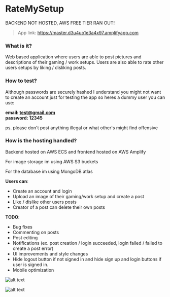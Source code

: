 # RateMySetup

BACKEND NOT HOSTED, AWS FREE TIER RAN OUT!

>App link: https://master.d3u4uo1e3a4x97.amplifyapp.com

### What is it?

Web based application where users are able to post pictures and descriptions of their gaming / work setups. Users are also able to rate other users setups by liking / disliking posts.

### How to test?

Although passwords are securely hashed I understand you might not want to create an account just for testing the app so heres a dummy user you can use:
</br>

<b>email: test@gmail.com</b> </br>
<b>password: 12345</b>

ps. please don't post anything illegal or what other's might find offensive

### How is the hosting handled?

Backend hosted on AWS ECS and frontend hosted on AWS Amplify

For image storage im using AWS S3 buckets

For the database im using MongoDB atlas

<b>Users can</b>:
- Create an account and login
- Upload an image of their gaming/work setup and create a post
- Like / dislike other users posts
- Creator of a post can delete their own posts

<b>TODO</b>:
- Bug fixes
- Commenting on posts
- Post editing
- Notifications (ex. post creation / login succeeded, login failed / failed to create a post error)
- UI improvements and style changes
- Hide logout button if not signed in and hide sign up and login buttons if user is signed in.
- Mobile optimization

![alt text](https://github.com/luukasmakila/RateMySetup/blob/master/rms%20ss2.png)

![alt text](https://github.com/luukasmakila/RateMySetup/blob/master/rms%20ss.png)
